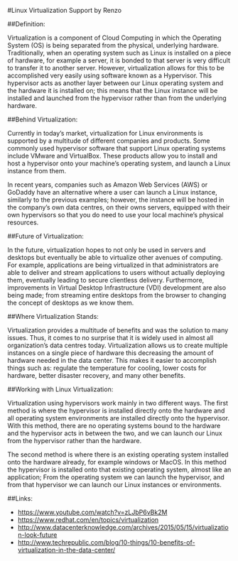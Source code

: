 #Linux Virtualization Support
by Renzo

##Definition:

Virtualization is a component of Cloud Computing in which the Operating System (OS) is being separated from the physical, underlying hardware. Traditionally, when an operating system such as Linux is installed on a piece of hardware, for example a server, it is bonded to that server is very difficult to transfer it to another server. However, virtualization allows for this to be accomplished very easily using software known as a Hypervisor. This hypervisor acts as another layer between our Linux operating system and the hardware it is installed on; this means that the Linux instance will be installed and launched from the hypervisor rather than from the underlying hardware. 

##Behind Virtualization:  

Currently in today’s market, virtualization for Linux environments is supported by a multitude of different companies and products. Some commonly used hypervisor software that support Linux operating systems include VMware and VirtualBox. These products allow you to install and host a hypervisor onto your machine’s operating system, and launch a Linux instance from them. 

In recent years, companies such as Amazon Web Services (AWS) or GoDaddy have an alternative where a user can launch a Linux instance, similarly to the previous examples; however, the instance will be hosted in the company’s own data centres, on their owns servers, equipped with their own hypervisors so that you do need to use your local machine’s physical resources. 

##Future of Virtualization: 

In the future, virtualization hopes to not only be used in servers and desktops but eventually be able to virtualize other avenues of computing. For example, applications are being virtualized in that administrators are able to deliver and stream applications to users without actually deploying them, eventually leading to secure clientless delivery. Furthermore, improvements in Virtual Desktop Infrastructure (VDI) development are also being made; from streaming entire desktops from the browser to changing the concept of desktops as we know them. 

##Where Virtualization Stands:  

Virtualization provides a multitude of benefits and was the solution to many issues. Thus, it comes to no surprise that it is widely used in almost all organization’s data centres today. Virtualization allows us to create multiple instances on a single piece of hardware this decreasing the amount of hardware needed in the data center. This makes it easier to accomplish things such as: regulate the temperature for cooling, lower costs for hardware, better disaster recovery, and many other benefits.

##Working with Linux Virtualization:

Virtualization using hypervisors work mainly in two different ways. The first method is where the hypervisor is installed directly onto the hardware and all operating system environments are installed directly onto the hypervisor. With this method, there are no operating systems bound to the hardware and the hypervisor acts in between the two, and we can launch our Linux from the hypervisor rather than the hardware.

The second method is where there is an existing operating system installed onto the hardware already, for example windows or MacOS. In this method the hypervisor is installed onto that existing operating system, almost like an application; From the operating system we can launch the hypervisor, and from that hypervisor we can launch our Linux instances or environments.  

##Links:
- https://www.youtube.com/watch?v=zLJbP6vBk2M
- https://www.redhat.com/en/topics/virtualization
- http://www.datacenterknowledge.com/archives/2015/05/15/virtualization-look-future
- http://www.techrepublic.com/blog/10-things/10-benefits-of-virtualization-in-the-data-center/